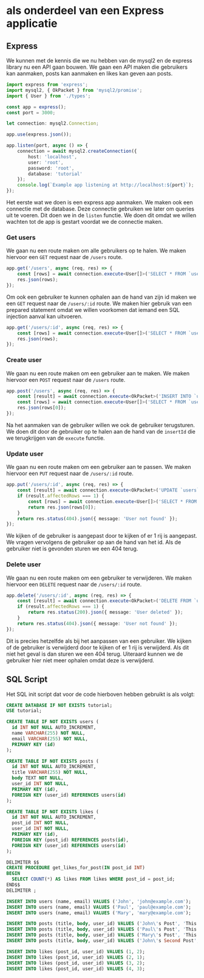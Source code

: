 # als onderdeel van een Express applicatie

## Express

We kunnen met de kennis die we nu hebben van de mysql2 en de express library nu een API gaan bouwen. We gaan een API maken die gebruikers kan aanmaken, posts kan aanmaken en likes kan geven aan posts.

```typescript
import express from 'express';
import mysql2, { OkPacket } from 'mysql2/promise';
import { User } from './types';

const app = express();
const port = 3000;

let connection: mysql2.Connection;

app.use(express.json());

app.listen(port, async () => {
    connection = await mysql2.createConnection({
        host: 'localhost',
        user: 'root',
        password: 'root',
        database: 'tutorial'
    });
    console.log(`Example app listening at http://localhost:${port}`);
});
```

Het eerste wat we doen is een express app aanmaken. We maken ook een connectie met de database. Deze connectie gebruiken we later om queries uit te voeren. Dit doen we in de `listen` functie. We doen dit omdat we willen wachten tot de app is gestart voordat we de connectie maken.

### Get users

We gaan nu een route maken om alle gebruikers op te halen. We maken hiervoor een `GET` request naar de `/users` route.

```typescript
app.get('/users', async (req, res) => {
    const [rows] = await connection.execute<User[]>('SELECT * FROM `users`');
    res.json(rows);
});
```

Om ook een gebruiker te kunnen ophalen aan de hand van zijn id maken we een `GET` request naar de `/users/:id` route. We maken hier gebruik van een prepared statement omdat we willen voorkomen dat iemand een SQL injection aanval kan uitvoeren.

```typescript
app.get('/users/:id', async (req, res) => {
    const [rows] = await connection.execute<User[]>('SELECT * FROM `users` WHERE `id` = ?', [req.params.id]);
    res.json(rows);
});
```

### Create user

We gaan nu een route maken om een gebruiker aan te maken. We maken hiervoor een `POST` request naar de `/users` route.

```typescript
app.post('/users', async (req, res) => {
    const [result] = await connection.execute<OkPacket>('INSERT INTO `users` (`name`, `email`) VALUES (?, ?)', [req.body.name, req.body.email]);
    const [rows] = await connection.execute<User[]>('SELECT * FROM `users` WHERE `id` = ?', [result.insertId]);
    res.json(rows[0]);
});
```

Na het aanmaken van de gebruiker willen we ook de gebruiker terugsturen. We doen dit door de gebruiker op te halen aan de hand van de `insertId` die we terugkrijgen van de `execute` functie.

### Update user

We gaan nu een route maken om een gebruiker aan te passen. We maken hiervoor een `PUT` request naar de `/users/:id` route.

```typescript
app.put('/users/:id', async (req, res) => {
    const [result] = await connection.execute<OkPacket>('UPDATE `users` SET `name` = ? WHERE `id` = ?', [req.body.name, req.params.id]);
    if (result.affectedRows === 1) {
        const [rows] = await connection.execute<User[]>('SELECT * FROM `users` WHERE `id` = ?', [req.params.id]);
        return res.json(rows[0]);
    }
    return res.status(404).json({ message: 'User not found' });
});
```

We kijken of de gebruiker is aangepast door te kijken of er 1 rij is aangepast. We vragen vervolgens de gebruiker op aan de hand van het id. Als de gebruiker niet is gevonden sturen we een 404 terug.

### Delete user

We gaan nu een route maken om een gebruiker te verwijderen. We maken hiervoor een `DELETE` request naar de `/users/:id` route.

```typescript
app.delete('/users/:id', async (req, res) => {
    const [result] = await connection.execute<OkPacket>('DELETE FROM `users` WHERE `id` = ?', [req.params.id]);
    if (result.affectedRows === 1) {
        return res.status(200).json({ message: 'User deleted' });
    }
    return res.status(404).json({ message: 'User not found' });
});
```

Dit is precies hetzelfde als bij het aanpassen van een gebruiker. We kijken of de gebruiker is verwijderd door te kijken of er 1 rij is verwijderd. Als dit niet het geval is dan sturen we een 404 terug. Uiteraard kunnen we de gebruiker hier niet meer ophalen omdat deze is verwijderd.

## SQL Script

Het SQL init script dat voor de code hierboven hebben gebruikt is als volgt:

```sql
CREATE DATABASE IF NOT EXISTS tutorial;
USE tutorial;

CREATE TABLE IF NOT EXISTS users (
  id INT NOT NULL AUTO_INCREMENT,
  name VARCHAR(255) NOT NULL,
  email VARCHAR(255) NOT NULL,
  PRIMARY KEY (id)
);

CREATE TABLE IF NOT EXISTS posts (
  id INT NOT NULL AUTO_INCREMENT,
  title VARCHAR(255) NOT NULL,
  body TEXT NOT NULL,
  user_id INT NOT NULL,
  PRIMARY KEY (id),
  FOREIGN KEY (user_id) REFERENCES users(id)
);

CREATE TABLE IF NOT EXISTS likes (
  id INT NOT NULL AUTO_INCREMENT,
  post_id INT NOT NULL,
  user_id INT NOT NULL,
  PRIMARY KEY (id),
  FOREIGN KEY (post_id) REFERENCES posts(id),
  FOREIGN KEY (user_id) REFERENCES users(id)
);

DELIMITER $$
CREATE PROCEDURE get_likes_for_post(IN post_id INT)
BEGIN
  SELECT COUNT(*) AS likes FROM likes WHERE post_id = post_id;
END$$
DELIMITER ;

INSERT INTO users (name, email) VALUES ('John', 'john@example.com');
INSERT INTO users (name, email) VALUES ('Paul', 'paul@example.com');
INSERT INTO users (name, email) VALUES ('Mary', 'mary@example.com');

INSERT INTO posts (title, body, user_id) VALUES ('John\'s Post', 'This is John\'s post', 1);
INSERT INTO posts (title, body, user_id) VALUES ('Paul\'s Post', 'This is Paul\'s post', 2);
INSERT INTO posts (title, body, user_id) VALUES ('Mary\'s Post', 'This is Mary\'s post', 3);
INSERT INTO posts (title, body, user_id) VALUES ('John\'s Second Post', 'This is John\'s second post', 1);

INSERT INTO likes (post_id, user_id) VALUES (1, 2);
INSERT INTO likes (post_id, user_id) VALUES (2, 1);
INSERT INTO likes (post_id, user_id) VALUES (3, 2);
INSERT INTO likes (post_id, user_id) VALUES (4, 3);
```
